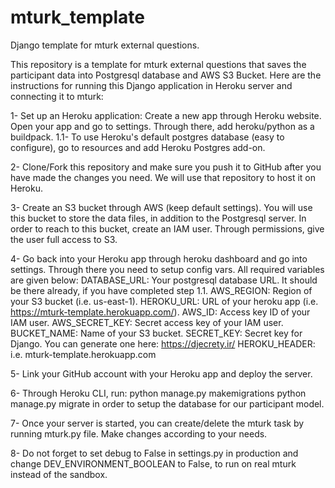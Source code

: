 # mturk_template
 Django template for mturk external questions.


This repository is a template for mturk external questions that saves the participant data into Postgresql database and AWS S3 Bucket.
Here are the instructions for running this Django application in Heroku server and connecting it to mturk:

1- Set up an Heroku application: Create a new app through Heroku website. Open your app and go to settings. Through there, add heroku/python as a buildpack.
    1.1- To use Heroku's default postgres database (easy to configure), go to resources and add Heroku Postgres add-on.

2- Clone/Fork this repository and make sure you push it to GitHub after you have made the changes you need. We will use that repository to host it on Heroku.

3- Create an S3 bucket through AWS (keep default settings). You will use this bucket to store the data files, in addition to the Postgresql server. In order to reach to this bucket, create an IAM user. Through permissions, give the user full access to S3.

4- Go back into your Heroku app through heroku dashboard and go into settings. Through there you need to setup config vars. All required variables are given below:
    DATABASE_URL: Your postgresql database URL. It should be there already, if you have completed step 1.1.
    AWS_REGION: Region of your S3 bucket (i.e. us-east-1).
    HEROKU_URL: URL of your heroku app (i.e. https://mturk-template.herokuapp.com/).
    AWS_ID: Access key ID of your IAM user.
    AWS_SECRET_KEY: Secret access key of your IAM user.
    BUCKET_NAME: Name of your S3 bucket.
    SECRET_KEY: Secret key for Django. You can generate one here: https://djecrety.ir/
    HEROKU_HEADER: i.e. mturk-template.herokuapp.com 

5- Link your GitHub account with your Heroku app and deploy the server.

6- Through Heroku CLI, run: 
python manage.py makemigrations
python manage.py migrate
in order to setup the database for our participant model.

7- Once your server is started, you can create/delete the mturk task by running mturk.py file. Make changes according to your needs.

8- Do not forget to set debug to False in settings.py in production and change DEV_ENVIRONMENT_BOOLEAN to False, to run on real mturk instead of the sandbox.